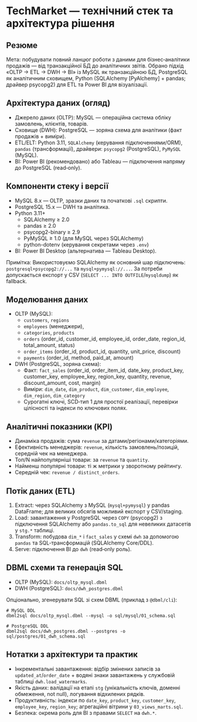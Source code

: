 # TechMarket — технічний стек та архітектура рішення

## Резюме
Мета: побудувати повний ланцюг роботи з даними для бізнес‑аналітики продажів — від транзакційної БД до аналітичних звітів. Обрано підхід «OLTP → ETL → DWH → BI» із MySQL як транзакційною БД, PostgreSQL як аналітичним сховищем, Python (SQLAlchemy [PyAlchemy] + pandas; драйвер psycopg2) для ETL та Power BI для візуалізації.

## Архітектура даних (огляд)
- Джерело даних (OLTP): MySQL — операційна система обліку замовлень, клієнтів, товарів.
- Сховище (DWH): PostgreSQL — зоряна схема для аналітики (факт продажів + виміри).
- ETL/ELT: Python 3.11, `SQLAlchemy` (керування підключеннями/ORM), `pandas` (трансформації), драйвери: `psycopg2` (PostgreSQL), `PyMySQL` (MySQL).
- BI: Power BI (рекомендовано) або Tableau — підключення напряму до PostgreSQL (read‑only).

## Компоненти стеку і версії
- MySQL 8.x — OLTP, зразки даних та початкові `.sql` скрипти.
- PostgreSQL 15.x — DWH та аналітика.
- Python 3.11+
  - SQLAlchemy ≥ 2.0
  - pandas ≥ 2.0
  - psycopg2-binary ≥ 2.9
  - PyMySQL ≥ 1.0 (для MySQL через SQLAlchemy)
  - python-dotenv (керування секретами через `.env`)
- BI: Power BI Desktop (альтернатива — Tableau Desktop).

Примітка: Використовуємо SQLAlchemy як основний шар підключень: `postgresql+psycopg2://...` та `mysql+pymysql://...`. За потреби допускається експорт у CSV (`SELECT ... INTO OUTFILE`/`mysqldump`) як fallback.

## Моделювання даних
- OLTP (MySQL):
  - `customers`, `regions`
  - `employees` (менеджери),
  - `categories`, `products`
  - `orders` (order_id, customer_id, employee_id, order_date, region_id, total_amount, status)
  - `order_items` (order_id, product_id, quantity, unit_price, discount)
  - `payments` (order_id, method, paid_at, amount)
- DWH (PostgreSQL, зоряна схема):
  - Факт: `fact_sales` (order_id, order_item_id, date_key, product_key, customer_key, employee_key, region_key, quantity, revenue, discount_amount, cost, margin)
  - Виміри: `dim_date`, `dim_product`, `dim_customer`, `dim_employee`, `dim_region`, `dim_category`
  - Сурогатні ключі, SCD‑тип 1 для простої реалізації, перевірки цілісності та індекси по ключових полях.

## Аналітичні показники (KPI)
- Динаміка продажів: сума `revenue` за датами/регіонами/категоріями.
- Ефективність менеджерів: `revenue`, кількість замовлень/позицій, середній чек на менеджера.
- Топ/N найпопулярніші товари: за `revenue` та `quantity`.
- Найменш популярні товари: ті ж метрики у зворотному рейтингу.
- Середній чек: `revenue / distinct_orders`.

## Потік даних (ETL)
1) Extract: через SQLAlchemy з MySQL (`mysql+pymysql`) у pandas DataFrame; для великих обсягів можливий експорт у CSV/staging.
2) Load: завантаження у PostgreSQL через `COPY` (psycopg2) з підключення SQLAlchemy або `pandas.to_sql` для невеликих датасетів у `stg.*` таблиці.
3) Transform: побудова `dim_*` і `fact_sales` у схемі `dwh` за допомогою `pandas` та SQL‑трансформацій (SQLAlchemy Core/DDL).
4) Serve: підключення BI до `dwh` (read‑only роль).

## DBML схеми та генерація SQL
- OLTP (MySQL): `docs/oltp_mysql.dbml`
- DWH (PostgreSQL): `docs/dwh_postgres.dbml`

Опціонально, згенерувати SQL зі схем DBML (приклад з `@dbml/cli`):
```
# MySQL DDL
dbml2sql docs/oltp_mysql.dbml --mysql -o sql/mysql/01_schema.sql

# PostgreSQL DDL
dbml2sql docs/dwh_postgres.dbml --postgres -o sql/postgres/01_dwh_schema.sql
```

## Нотатки з архітектури та практик
- Інкрементальні завантаження: відбір змінених записів за `updated_at`/`order_date` + водяні знаки завантажень у службовій таблиці `dwh.load_watermarks`.
- Якість даних: валідації на етапі `stg` (унікальність ключів, доменні обмеження, not null), логування відхилених рядків.
- Продуктивність: індекси по `date_key`, `product_key`, `customer_key`, `employee_key`, `region_key`; агрегаційні вітрини у `03_views_marts.sql`.
- Безпека: окрема роль для BI з правами `SELECT` на `dwh.*`.
